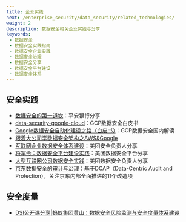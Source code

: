 ```yaml
---
title: 企业实践
next: /enterprise_security/data_security/related_technologies/
weight: 2
description: 数据安全相关企业实践与分享
keywords:
 - 数据安全
 - 数据安全实践指南
 - 数据安全企业实践
 - 数据安全治理
 - 数据安全分享
 - 数据安全平台建设
 - 数据安全体系
---
```



## 安全实践
- [数据安全的第一道坎](https://www.sec-un.org/数据安全的第一道坎/)：平安银行分享
- [data-security-google-cloud](https://cloud.google.com/blog/topics/developers-practitioners/data-security-google-cloud)：GCP数据安全白皮书
- [Google数据安全自动化建设之路（白皮书）](https://zhuanlan.zhihu.com/p/564689012)：GCP数据安全国内解读
- [跟着大公司学数据安全架构之AWS&Google](https://www.freebuf.com/articles/network/171547.html)
- [互联网企业数据安全体系建设](https://tech.meituan.com/2018/05/24/data-security-system-construction.html)：美团安全负责人分享
- [将军令：数据安全平台建设实践](https://tech.meituan.com/2019/02/14/data-security-platform-construction-practice-jiangjunling.html)：美团数据安全平台分享
- [大型互联网公司数据安全实践](https://www.anquanke.com/post/id/190093)：美团数据安全负责人分享
- [京东数据安全的审计与治理](https://blog.csdn.net/weixin_45727359/article/details/126132613)：基于DCAP（Data-Centric Audit and Protection），关注京东内部全面推进的11个改造项

## 安全度量
- [DSI公开课分享|蚂蚁集团黄山：数据安全风险监测与安全度量体系建设](https://mp.weixin.qq.com/s/fegih72rBTs_Hsz_JrzMLw)

